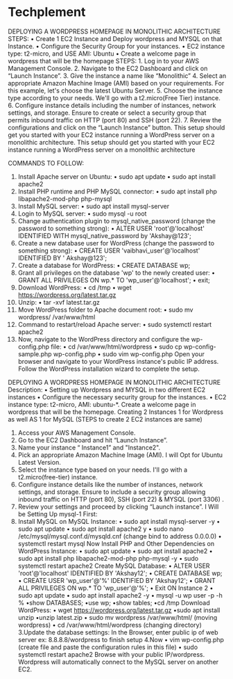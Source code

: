 # Techplement
DEPLOYING A WORDPRESS HOMEPAGE IN MONOLITHIC ARCHITECTURE
STEPS:
• Create 1 EC2 Instance and Deploy wordpress and MYSQL on that Instance.
• Configure the Security Group for your instances.
• EC2 instance type: t2-micro, and USE AMI: Ubuntu
• Create a welcome page in wordpress that will be the homepage
STEPS: 1. Log in to your AWS Management Console.
2. Navigate to the EC2 Dashboard and click on “Launch Instance”.
3. Give the instance a name like “Monolithic”
4. Select an appropriate Amazon Machine Image (AMI) based on your requirements. For this example, let's choose the latest Ubuntu Server.
5. Choose the instance type according to your needs. We'll go with a t2.micro(Free Tier) instance.
6. Configure instance details including the number of instances, network settings, and storage. Ensure to create or select a security group that permits inbound traffic on HTTP (port 80) and SSH (port 22).
7. Review the configurations and click on the “Launch Instance” button. This setup should get you started with your EC2 instance running a WordPress server on a monolithic architecture.
This setup should get you started with your EC2 instance running a WordPress server on a monolithic architecture

COMMANDS TO FOLLOW:
1. Install Apache server on Ubuntu:
• sudo apt update
• sudo apt install apache2
2. Install PHP runtime and PHP MySQL connector:
• sudo apt install php libapache2-mod-php php-mysql
3. Install MySQL server:
• sudo apt install mysql-server
4. Login to MySQL server:
• sudo mysql -u root
5. Change authentication plugin to mysql_native_password (change the password to something strong):
• ALTER USER 'root'@'localhost' IDENTIFIED WITH mysql_native_password by
'Akshay@123';
6. Create a new database user for WordPress (change the password to something strong):
• CREATE USER 'vaibhavi_user'@'localhost' IDENTIFIED BY ' Akshay@123';
7. Create a database for WordPress:
• CREATE DATABASE wp;
8. Grant all privileges on the database 'wp' to the newly created user:
• GRANT ALL PRIVILEGES ON wp.* TO 'wp_user'@'localhost';
• exit;
9. Download WordPress:
• cd /tmp • wget https://wordpress.org/latest.tar.gz
10. Unzip:
• tar -xvf latest.tar.gz
11. Move WordPress folder to Apache document root:
• sudo mv wordpress/ /var/www/html
12. Command to restart/reload Apache server:
• sudo systemctl restart apache2
13. Now, navigate to the WordPress directory and configure the wp-config.php file:
• cd /var/www/html/wordpress
• sudo cp wp-config-sample.php wp-config.php
• sudo vim wp-config.php Open your browser and navigate to your WordPress instance's
public IP address.
Follow the WordPress installation wizard to complete the setup.

DEPLOYING A WORDPRESS HOMEPAGE IN MONOLITHIC ARCHITECTURE
Description:
• Setting up Wordpress and MYSQL in two different EC2 instances
• Configure the necessary security group for the instances.
• EC2 instance type: t2-micro, AMI: ubuntu-*.
Create a welcome page in wordpress that will be the homepage.
Creating 2 Instances 1 for Wordpress as well AS 1 for MySQL
(STEPS to create 2 EC2 instances are same)
1. Access your AWS Management Console.
2. Go to the EC2 Dashboard and hit “Launch Instance”.
3. Name your instance “ Instance1” and "Instance2".
4. Pick an appropriate Amazon Machine Image (AMI). I will Opt for Ubuntu Latest Version.
5. Select the instance type based on your needs. I'll go with a t2.micro(free-tier) instance.
6. Configure instance details like the number of instances, network settings, and storage. Ensure to include a security group allowing inbound traffic on HTTP (port 80), SSH (port 22) & MYSQL (port 3306) .
7. Review your settings and proceed by clicking “Launch instance”.
I Will be Setting Up mysql-1 First:
1. Install MySQL on MySQL Instance:
• sudo apt install mysql-server -y
• sudo apt update
• sudo apt install apache2 y
• sudo nano /etc/mysql/mysql.conf.d/mysqld.cnf (change bind to address 0.0.0.0)
• systemctl restart mysql
Now Install PHP and Other Dependencies on WordPress Instance:
• sudo apt update
• sudo apt install apache2
• sudo apt install php libapache2-mod-php php-mysql -y
• sudo systemctl restart apache2
Create MySQL Database:
• ALTER USER 'root'@'localhost' IDENTIFIED BY 'Akshay12';
• CREATE DATABASE wp;
• CREATE USER 'wp_user'@'%' IDENTIFIED BY 'Akshay12';
• GRANT ALL PRIVILEGES ON wp.* TO 'wp_user'@'%';
• Exit
ON Instance 2
• sudo apt update
• sudo apt install apache2 -y
• mysql -u wp user -p -h %
•show DATABASES;
•use wp;
•show tables;
•cd /tmp
Download WordPress:
• wget https://wordpress.org/latest.tar.gz
•sudo apt install unzip
•unzip latest.zip
• sudo mv wordpress /var/www/html/ (moving wordpress)
• cd /var/www/html/wordpress (changing directory)
3.Update the database settings: In the Browser, enter public ip of web server ex: 8.8.8.8/wordpress to finish setup
4.Now
• vim wp-config.php (create file and paste the configuration rules in this file)
• sudo systemctl restart apache2
Browse with your public IP/wordpress. Wordpress will automatically connect to the MySQL server on another EC2.
